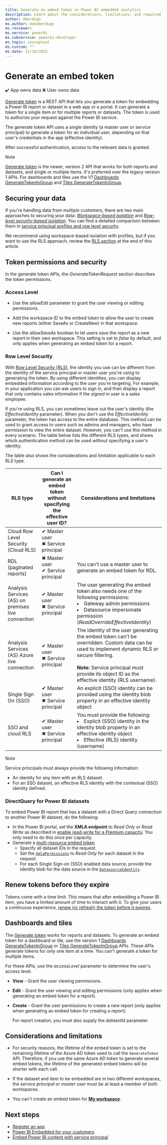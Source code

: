```yaml
---
title: Generate an embed token in Power BI embedded analytics
description: Learn about the considerations, limitations, and required permissions for generating an embed token.
author: mberdugo
ms.author: monaberdugo
ms.reviewer:
ms.service: powerbi
ms.subservice: powerbi-developer
ms.topic: conceptual
ms.custom: ""
ms.date: 11/18/2022
---
```


# Generate an embed token

✔️&nbsp;App&nbsp;owns&nbsp;data ❌&nbsp;User&nbsp;owns&nbsp;data

[Generate token](/rest/api/power-bi/embed-token/generate-token) is a REST API that lets you generate a token for embedding a Power BI report or dataset in a web app or a portal. It can generate a token for a single item or for multiple reports or datasets. The token is used to authorize your request against the Power BI service.

The generate token API uses a single identity (a master user or service principal) to generate a token for an individual user, depending on that user's credentials in the app (effective identity).

After successful authentication, access to the relevant data is granted.

> [!NOTE]
> [Generate token](/rest/api/power-bi/embed-token/generate-token) is the newer, version 2 API that works for both reports and datasets, and single or multiple items. It's preferred over the legacy version 1 APIs. For dashboards and tiles use the V1 [Dashboards GenerateTokenInGroup](/rest/api/power-bi/embedtoken/datasets_generatetokeningroup) and [Tiles GenerateTokenInGroup](/rest/api/power-bi/embed-token/tiles-generate-token-in-group).

## Securing your data

If you're handling data from multiple customers, there are two main approaches to securing your data: [*Workspace-based isolation*](embed-multi-tenancy.md) and [*Row-level security-based isolation*](./embedded-row-level-security.md). You can find a detailed comparison between them in [service principal profiles and row level security](embed-multi-tenancy.md#row-level-security).

We recommend using workspace-based isolation with profiles, but if you want to use the RLS approach, review the [RLS section](generate-embed-token.md#row-level-security) at the end of this article.

## Token permissions and security

In the generate token APIs, the *GenerateTokenRequest* section describes the token permissions.

### Access Level

* Use the *allowEdit* parameter to grant the user viewing or editing permissions.
  
* Add the workspace ID to the embed token to allow the user to create new reports (either SaveAs or CreateNew) in that workspace.

* Use the *allowSaveAs* boolean to let users save the report as a new report in their own workspace. This setting is set to *false* by default, and only applies when generating an embed token for a report.

### Row Level Security

With [Row Level Security (RLS)](embedded-row-level-security.md), the identity you use can be different from the identity of the service principal or master user you're using to generating the token. By using different identities, you can display embedded information according to the user you're targeting. For example, in your application you can ask users to sign in, and then display a report that only contains sales information if the signed in user is a sales employee.

If you're using RLS, you can sometimes leave out the user's identity (the *EffectiveIdentity* parameter). When you don't use the *EffectiveIdentity* parameter, the token has access to the entire database. This method can be used to grant access to users such as admins and managers, who have permission to view the entire dataset. However, you can't use this method in every scenario. The table below lists the different RLS types, and shows which authentication method can be used without specifying a user's identity.

The table also shows the considerations and limitation applicable to each RLS type.

|RLS type  |Can I generate an embed token without specifying the effective user ID?  |Considerations and limitations  |
|---------|---------|---------|
|Cloud Row Level Security (Cloud RLS)      |✔ Master user<br/>✖ Service principal          |         |
|RDL (paginated reports)     |✖ Master user<br/>✔ Service principal        |You can't use a master user to generate an embed token for RDL.         |
|Analysis Services (AS) on premises live connection    |✔ Master user<br/>✖ Service principal         |The user generating the embed token also needs one of the following permissions:<li>Gateway admin permissions</li><li>Datasource impersonate permission (*ReadOverrideEffectiveIdentity*)</li>         |
|Analysis Services (AS) Azure live connection    |✔ Master user<br/>✖ Service principal         |The identity of the user generating the embed token can't be overridden. Custom data can be used to implement dynamic RLS or secure filtering.<br/><br/>**Note:** Service principal must provide its object ID as the effective identity (RLS username).         |
|Single Sign On (SSO)     |✔ Master user<br/>✖ Service principal         |An explicit (SSO) identity can be provided using the identity blob property in an effective identity object         |
|SSO and cloud RLS     |✔ Master user<br/>✖ Service principal         |You must provide the following:<li>Explicit (SSO) identity in the identity blob property in an effective identity object</li><li>Effective (RLS) identity (username)</li>         |

>[!NOTE]
>Service principals must always provide the following information:
>
>* An identity for any item with an RLS dataset.
>* For an SSO dataset, an effective RLS identity with the contextual (SSO) identity defined.

### DirectQuery for Power BI datasets

To embed Power BI report that has a dataset with a Direct Query connection to another Power BI dataset, do the following:

* In the Power BI portal, set the **XMLA endpoint** to *Read Only* or *Read Write* as described in [enable read-write for a Premium capacity](../../enterprise/service-premium-connect-tools.md#to-enable-read-write-for-a-premium-capacity). You only need to do this once per capacity.
* Generate a [multi-resource embed token](/rest/api/power-bi/embed-token/generate-token)
  * Specify all dataset IDs in the request.
  * Set the [`XmlaPermissions`](/rest/api/power-bi/embed-token/generate-token#xmlapermissions) to *Read Only* for each dataset in the request.
  * For each Single Sign-on (SSO) enabled data source, provide the identity blob for the data source in the [`DatasourceIdentity`](/rest/api/power-bi/embed-token/generate-token#datasourceidentity).

## Renew tokens before they expire

Tokens come with a time limit. This means that after embedding a Power BI item, you have a limited amount of time to interact with it. To give your users a continuous experience, [renew (or refresh) the token before it expires](/javascript/api/overview/powerbi/refresh-token).

## Dashboards and tiles

The [Generate token](/rest/api/power-bi/embed-token/generate-token) works for reports and datasets. To generate an embed token for a dashboard or tile, use the version 1 [Dashboards GenerateTokenInGroup](/rest/api/power-bi/embed-token/dashboards-generate-token-in-group) or [Tiles GenerateTokenInGroup](/rest/api/power-bi/embed-token/tiles-generate-token-in-group) APIs. These APIs generate tokens for only one item at a time. You can't generate a token for multiple items.

For these APIs, use the *accessLevel* parameter to determine the user's access level.

* **View** - Grant the user viewing permissions.

* **Edit** - Grant the user viewing and editing permissions (only applies when generating an embed token for a report).

* **Create** - Grant the user permissions to create a new report (only applies when generating an embed token for creating a report).

    For report creation, you must also supply the *datasetId* parameter.

## Considerations and limitations

* For security reasons, the lifetime of the embed token is set to the remaining lifetime of the Azure AD token used to call the `GenerateToken` API. Therefore, if you use the same Azure AD token to generate several embed tokens, the lifetime of the generated embed tokens will be shorter with each call.

* If the dataset and item to be embedded are in two different workspaces, the *service principal* or *master user* must be at least a member of both workspaces.

* You can't create an embed token for [**My workspace**](../../consumer/end-user-workspaces.md#types-of-workspaces).

## Next steps

* [Register an app](register-app.md)
* [Power BI Embedded for your customers](embed-sample-for-customers.md)
* [Embed Power BI content with service principal](embed-service-principal.md)
